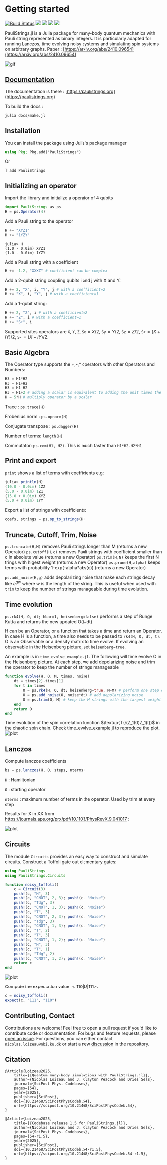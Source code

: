 
# Getting started

[![Build Status](https://github.com/nicolasloizeau/PauliStrings.jl/actions/workflows/CI.yml/badge.svg?branch=main)](https://github.com/nicolasloizeau/PauliStrings.jl/actions/workflows/CI.yml?query=branch%3Amain)
[![](https://img.shields.io/badge/docs-dev-blue.svg)](https://nicolasloizeau.github.io/PauliStrings.jl/dev)
[![](https://img.shields.io/badge/docs-stable-blue.svg)](https://nicolasloizeau.github.io/PauliStrings.jl/stable)
[![](https://img.shields.io/badge/arXiv-2410.09654-b31b1b)](https://arxiv.org/abs/2410.09654)
[![](https://img.shields.io/badge/SciPost-10.214684-002B49)](https://scipost.org/SciPostPhysCodeb.54)


PauliStrings.jl is a Julia package for many-body quantum mechanics with Pauli string represented as binary integers.
It is particularly adapted for running Lanczos, time evolving noisy systems and simulating spin systems on arbitrary graphs.
Paper : [https://arxiv.org/abs/2410.09654](https://arxiv.org/abs/2410.09654)


![gif](assets/gif.gif)



## [Documentation](https://paulistrings.org/dev/)
The documentation is there : [https://paulistrings.org](https://paulistrings.org)

To build the docs :
```
julia docs/make.jl
```

## Installation
You can install the package using Julia's package manager
```julia
using Pkg; Pkg.add("PauliStrings")
```
Or
```julia
] add PauliStrings
```

## Initializing an operator

Import the library and initialize a operator of 4 qubits
```julia
import PauliStrings as ps
H = ps.Operator(4)
```


Add a Pauli string to the operator
```julia
H += "XYZ1"
H += "1YZY"
```
```
julia> H
(1.0 - 0.0im) XYZ1
(1.0 - 0.0im) 1YZY
```

Add a Pauli string with a coefficient
```julia
H += -1.2, "XXXZ" # coefficient can be complex
```

Add a 2-qubit string coupling qubits i and j with X and Y:
```julia
H += 2, "X", i, "Y", j # with a coefficient=2
H += "X", i, "Y", j # with a coefficient=1
```

Add a 1-qubit string:
```julia
H += 2, "Z", i # with a coefficient=2
H += "Z", i # with a coefficient=1
H += "S+", i
```

Supported sites operators are `X`, `Y`, `Z`, `Sx`$=X/2$, `Sy`$=Y/2$, `Sz`$=Z/2$, `S+`$=(X+iY)/2$, `S-`$=(X-iY)/2$.

## Basic Algebra
The Operator type supports the +,-,* operators with other Operators and Numbers:
```julia
H3 = H1*H2
H3 = H1+H2
H3 = H1-H2
H3 = H1+2 # adding a scalar is equivalent to adding the unit times the scalar
H = 5*H # multiply operator by a scalar
```
Trace : `ps.trace(H)`

Frobenius norm : `ps.opnorm(H)`

Conjugate transpose : `ps.dagger(H)`

Number of terms: `length(H)`

Commutator: `ps.com(H1, H2)`. This is much faster than `H1*H2-H2*H1`


## Print and export
`print` shows a list of terms with coefficients e.g:
```julia
julia> println(H)
(10.0 - 0.0im) 1ZZ
(5.0 - 0.0im) 1Z1
(15.0 + 0.0im) XYZ
(5.0 + 0.0im) 1YY
```

Export a list of strings with coefficients:
```julia
coefs, strings = ps.op_to_strings(H)
```

## Truncate, Cutoff, Trim, Noise
`ps.truncate(H,M)` removes Pauli strings longer than M (returns a new Operator)
`ps.cutoff(H,c)` removes Pauli strings with coefficient smaller than c in absolute value (returns a new Operator)
`ps.trim(H,N)` keeps the first N trings with higest weight (returns a new Operator)
`ps.prune(H,alpha)` keeps terms with probability 1-exp(-alpha*abs(c)) (returns a new Operator)

`ps.add_noise(H,g)` adds depolarizing noise that make each strings decay like $e^{gw}$ where $w$ is the length of the string. This is useful when used with `trim` to keep the number of strings manageable during time evolution.


## Time evolution

`ps.rk4(H, O, dt; hbar=1, heisenberg=false)` performs a step of Runge Kutta and returns the new updated O(t+dt)

H can be an Operator, or a function that takes a time and return an Operator. In case H is a function, a time also needs to be passed to `rk4(H, O, dt, t)`. O is an Observable or a density matrix to time evolve.
If evolving an observable in the Heisenberg picture, set `heisenberg=true`.

An example is in `time_evolve_example.jl`.
The following will time evolve O in the Heisenberg picture. At each step, we add depolarizing noise and trim the operator to keep the number of strings manageable
```julia
function evolve(H, O, M, times, noise)
    dt = times[2]-times[1]
    for t in times
        O = ps.rk4(H, O, dt; heisenberg=true, M=M) # perform one step of rk4, keep only M strings
        O = ps.add_noise(O, noise*dt) # add depolarizing noise
        O = ps.trim(O, M) # keep the M strings with the largest weight
    end
    return O
end
```

Time evolution of the spin correlation function $\textup{Tr}(Z_1(0)Z_1(t))$ in the chaotic spin chain.
Check time_evolve_example.jl to reproduce the plot.
![plot](assets/time_evolve_example.png)

## Lanczos
Compute lanczos coefficients
```julia
bs = ps.lanczos(H, O, steps, nterms)
```
`H` : Hamiltonian

`O` : starting operator

`nterms` : maximum number of terms in the operator. Used by trim at every step

Results for X in XX from https://journals.aps.org/prx/pdf/10.1103/PhysRevX.9.041017 :

![plot](assets/lanczos_example.png)


## Circuits
The module `Circuits` provides an easy way to construct and simulate circuits.
Construct a Toffoli gate out elementary gates:


```julia
using PauliStrings
using PauliStrings.Circuits

function noisy_toffoli()
    c = Circuit(3)
    push!(c, "H", 3)
    push!(c, "CNOT", 2, 3); push!(c, "Noise")
    push!(c, "Tdg", 3)
    push!(c, "CNOT", 1, 3); push!(c, "Noise")
    push!(c, "T", 3)
    push!(c, "CNOT", 2, 3); push!(c, "Noise")
    push!(c, "Tdg", 3)
    push!(c, "CNOT", 1, 3); push!(c, "Noise")
    push!(c, "T", 2)
    push!(c, "T", 3)
    push!(c, "CNOT", 1, 2); push!(c, "Noise")
    push!(c, "H", 3)
    push!(c, "T", 1)
    push!(c, "Tdg", 2)
    push!(c, "CNOT", 1, 2); push!(c, "Noise")
    return c
end
```
![plot](assets/toffoli.png)

Compute the expectation value $<110|U|111>$:
```julia
c = noisy_toffoli()
expect(c, "111", "110")
```

## Contributing, Contact
Contributions are welcome! Feel free to open a pull request if you'd like to contribute code or documentation.
For bugs and feature requests, please [open an issue](https://github.com/nicolasloizeau/PauliStrings.jl/issues).
For questions, you can either contact `nicolas.loizeau@nbi.ku.dk` or start a new [discussion](https://github.com/nicolasloizeau/PauliStrings.jl/discussions) in the repository.


## Citation
```
@Article{Loizeau2025,
	title={{Quantum many-body simulations with PauliStrings.jl}},
	author={Nicolas Loizeau and J. Clayton Peacock and Dries Sels},
	journal={SciPost Phys. Codebases},
	pages={54},
	year={2025},
	publisher={SciPost},
	doi={10.21468/SciPostPhysCodeb.54},
	url={https://scipost.org/10.21468/SciPostPhysCodeb.54},
}

@Article{Loizeau2025,
	title={{Codebase release 1.5 for PauliStrings.jl}},
	author={Nicolas Loizeau and J. Clayton Peacock and Dries Sels},
	journal={SciPost Phys. Codebases},
	pages={54-r1.5},
	year={2025},
	publisher={SciPost},
	doi={10.21468/SciPostPhysCodeb.54-r1.5},
	url={https://scipost.org/10.21468/SciPostPhysCodeb.54-r1.5},
}
```
